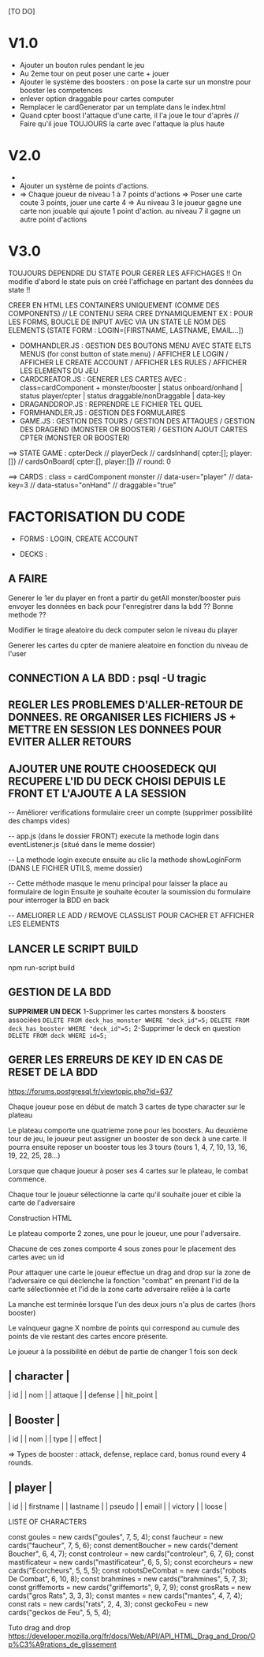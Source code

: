 [TO DO]

# V1.0

 - Ajouter un bouton rules pendant le jeu
 - Au 2eme tour on peut poser une carte + jouer
 - Ajouter le système des boosters : on pose la carte sur un monstre pour booster les competences
 - enlever option draggable pour cartes computer
 - Remplacer le cardGenerator par un template dans le index.html
 - Quand cpter boost l'attaque d'une carte, il l'a joue le tour d'après // Faire qu'il joue TOUJOURS la carte avec l'attaque la plus haute

# V2.0

 - 
 - Ajouter un système de points d'actions.
- => Chaque joueur de niveau 1 à 7 points d'actions
  => Poser une carte coute 3 points, jouer une carte 4
  => Au niveau 3 le joueur gagne une carte non jouable qui ajoute 1 point d'action. au niveau 7 il gagne un autre point d'actions

# V3.0

   TOUJOURS DEPENDRE DU STATE POUR GERER LES AFFICHAGES !! On modifie d'abord le state puis on créé l'affichage en partant des données du state !!

   CREER EN HTML LES CONTAINERS UNIQUEMENT (COMME DES COMPONENTS) // LE CONTENU SERA CREE DYNAMIQUEMENT
   EX : POUR LES FORMS, BOUCLE DE INPUT AVEC VIA UN STATE LE NOM DES ELEMENTS (STATE FORM : LOGIN=[FIRSTNAME, LASTNAME, EMAIL...])

 - DOMHANDLER.JS :  GESTION DES BOUTONS MENU AVEC STATE ELTS MENUS (for const button of state.menu) / AFFICHER LE LOGIN / AFFICHER LE CREATE ACCOUNT / AFFICHER LES RULES / AFFICHER LES ELEMENTS DU JEU
 - CARDCREATOR.JS : GENERER LES CARTES AVEC : class=cardComponent + monster/booster | status onboard/onhand | status player/cpter | status draggable/nonDraggable | data-key
 - DRAGANDDROP.JS : REPRENDRE LE FICHIER TEL QUEL
 - FORMHANDLER.JS : GESTION DES FORMULAIRES
 - GAME.JS : GESTION DES TOURS / GESTION DES ATTAQUES / GESTION DES DRAGEND (MONSTER OR BOOSTER) / GESTION AJOUT CARTES CPTER (MONSTER OR BOOSTER)

  ==> STATE GAME : cpterDeck // playerDeck // cardsInhand{ cpter:[]; player:[]} // cardsOnBoard{ cpter:[], player:[]} // round: 0

  ==> CARDS : class = cardComponent monster // data-user="player" // data-key=3 // data-status="onHand" // draggable="true"

# FACTORISATION DU CODE

 - FORMS : LOGIN, CREATE ACCOUNT

 - DECKS : 

## A FAIRE

Generer le 1er du player en front a partir du getAll monster/booster puis envoyer les données en back pour l'enregistrer dans la bdd ?? Bonne methode ??

Modifier le tirage aleatoire du deck computer selon le niveau du player

Generer les cartes du cpter de maniere aleatoire en fonction du niveau de l'user

## CONNECTION A LA BDD : psql -U tragic

## REGLER LES PROBLEMES D'ALLER-RETOUR DE DONNEES. RE ORGANISER LES FICHIERS JS + METTRE EN SESSION LES DONNEES POUR EVITER ALLER RETOURS

## AJOUTER UNE ROUTE CHOOSEDECK QUI RECUPERE L'ID DU DECK CHOISI DEPUIS LE FRONT ET L'AJOUTE A LA SESSION

-- Améliorer verifications formulaire creer un compte (supprimer possibilité des champs vides)

-- app.js (dans le dossier FRONT) execute la methode login dans eventListener.js (situé dans le meme dossier)

-- La methode login execute ensuite au clic la methode showLoginForm (DANS LE FICHIER UTILS, meme dossier)

-- Cette méthode masque le menu principal pour laisser la place au formulaire de login
Ensuite je souhaite écouter la soumission du formulaire pour interroger la BDD en back


-- AMELIORER LE ADD / REMOVE CLASSLIST POUR CACHER ET AFFICHER LES ELEMENTS

## LANCER LE SCRIPT BUILD
npm run-script build


## GESTION DE LA BDD

**SUPPRIMER UN DECK**
1-Supprimer les cartes monsters & boosters associées
`DELETE FROM deck_has_monster WHERE "deck_id"=5;`
`DELETE FROM deck_has_booster WHERE "deck_id"=5;`
2-Supprimer le deck en question
`DELETE FROM deck WHERE id=5;`






## GERER LES ERREURS DE KEY ID EN CAS DE RESET DE LA BDD
https://forums.postgresql.fr/viewtopic.php?id=637





Chaque joueur pose en début de match 3 cartes de type character sur le plateau

Le plateau comporte une quatrieme zone pour les boosters.
Au deuxième tour de jeu, le joueur peut assigner un booster de son deck à une carte.
Il pourra ensuite reposer un booster tous les 3 tours (tours 1, 4, 7, 10, 13, 16, 19, 22, 25, 28...)

Lorsque que chaque joueur à poser ses 4 cartes sur le plateau, le combat commence.

Chaque tour le joueur sélectionne la carte qu'il souhaite jouer et cible la carte de l'adversaire




Construction HTML

Le plateau comporte 2 zones, une pour le joueur, une pour l'adversaire.

Chacune de ces zones comporte 4 sous zones pour le placement des cartes avec un id

Pour attaquer une carte le joueur effectue un drag and drop sur la zone de l'adversaire ce qui déclenche
la fonction "combat" en prenant l'id de la carte sélectionnée et l'id de la zone carte adversaire reliée
à la carte

La manche est terminée lorsque l'un des deux jours n'a plus de cartes (hors booster)

Le vainqueur gagne X nombre de points qui correspond au cumule des points de vie restant des cartes
encore présente.

Le joueur à la possibilité en début de partie de changer 1 fois son deck

| character |
-------------
|    id     |
|   nom     |
|  attaque  |
|  defense  |
| hit_point |


|  Booster  |
-------------
|    id     |
|   nom     |
|   type    |
|  effect   |

=> Types de booster : attack, defense, replace card, bonus round every 4 rounds.

|  player   |
-------------
|    id     |
|   firstname     |
|  lastname   |
| pseudo    |
|  email    |
|  victory  |
|   loose   | 


LISTE OF CHARACTERS

const goules = new cards("goules", 7, 5, 4);
const faucheur = new cards("faucheur", 7, 5, 6);
const dementBoucher = new cards("dement Boucher", 6, 4, 7);
const controleur = new cards("controleur", 6, 7, 6);
const mastificateur = new cards("mastificateur", 6, 5, 5);
const ecorcheurs = new cards("Ecorcheurs", 5, 5, 5);
const robotsDeCombat = new cards("robots De Combat", 6, 10, 8);
const brahmines = new cards("brahmines", 5, 7, 3);
const griffemorts = new cards("griffemorts", 9, 7, 9);
const grosRats = new cards("gros Rats", 3, 3, 3);
const mantes = new cards("mantes", 4, 7, 4);
const rats = new cards("rats", 2, 4, 3);
const geckoFeu = new cards("geckos de Feu", 5, 5, 4);




Tuto drag and drop
https://developer.mozilla.org/fr/docs/Web/API/API_HTML_Drag_and_Drop/Op%C3%A9rations_de_glissement
